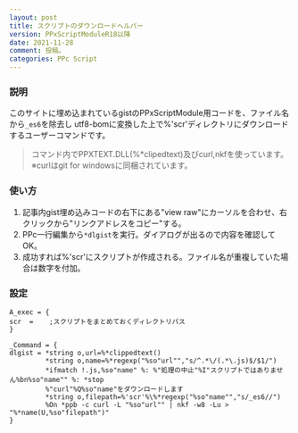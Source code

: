 ```yaml
---
layout: post
title: スクリプトのダウンロードヘルパー
version: PPxScriptModuleR18以降
date: 2021-11-28
comment: 投稿。
categories: PPc Script
---
```

### 説明
このサイトに埋め込まれているgistのPPxScriptModule用コードを、ファイル名から`_es6`を除去し
utf8-bomに変換した上で%'scr'ディレクトリにダウンロードするユーザーコマンドです。

> コマンド内でPPXTEXT.DLL(%\*clipedtext)及びcurl,nkfを使っています。※curlはgit for windowsに同梱されています。

### 使い方
1. 記事内gist埋め込みコードの右下にある"view raw"にカーソルを合わせ、右クリックから"リンクアドレスをコピー"する。
1. PPc一行編集から`*dlgist`を実行。ダイアログが出るので内容を確認してOK。
1. 成功すれば%'scr'にスクリプトが作成される。ファイル名が重複していた場合は数字を付加。

### 設定
```
A_exec = {
scr  =    ;スクリプトをまとめておくディレクトリパス
}

_Command = {
dlgist = *string o,url=%*clippedtext()
         *string o,name=%*regexp("%so"url"","s/^.*\/(.*\.js)$/$1/")
         *ifmatch !.js,%so"name" %: %"処理の中止"%I"スクリプトではありません%bn%so"name"" %: *stop
         %"curl"%Q%so"name"をダウンロードします
         *string o,filepath=%'scr'%\%*regexp("%so"name"","s/_es6//")
         %On *ppb -c curl -L "%so"url"" | nkf -w8 -Lu > "%*name(U,%so"filepath")"
}
```

